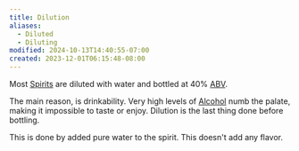 ```yaml
---
title: Dilution
aliases:
  - Diluted
  - Diluting
modified: 2024-10-13T14:40:55-07:00
created: 2023-12-01T06:15:48-08:00
---
```


Most [Spirits](Areas/bartending/Spirits/Spirit.md) are diluted with water and bottled at 40% [ABV](Areas/bartending/ABV.md).

The main reason, is drinkability. Very high levels of [Alcohol](Areas/bartending/Alcohol.md) numb the palate, making it impossible to taste or enjoy.
Dilution is the last thing done before bottling.

This is done by added pure water to the spirit. 
This doesn't add any flavor.